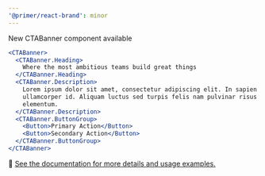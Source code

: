 ```yaml
---
'@primer/react-brand': minor
---
```


New CTABanner component available

```jsx
<CTABanner>
  <CTABanner.Heading>
    Where the most ambitious teams build great things
  </CTABanner.Heading>
  <CTABanner.Description>
    Lorem ipsum dolor sit amet, consectetur adipiscing elit. In sapien sit
    ullamcorper id. Aliquam luctus sed turpis felis nam pulvinar risus
    elementum.
  </CTABanner.Description>
  <CTABanner.ButtonGroup>
    <Button>Primary Action</Button>
    <Button>Secondary Action</Button>
  </CTABanner.ButtonGroup>
</CTABanner>
```

:link: [See the documentation for more details and usage examples.](https://primer.style/brand/components/ComparisonTable)
